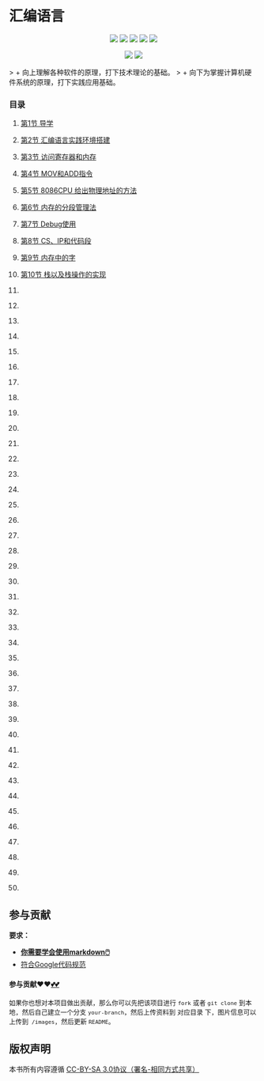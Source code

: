 # 汇编语言

<p align='center'>
<a href="https://www.linkedin.cn/injobs/in/xiongxinwei-xiong-7606a0227" target="_blank"><img src="https://img.shields.io/badge/linkedin-xiongxinwei-yellowgreen?logo=linkedin"></a>
<a href="https://twitter.com/xxw3293172751" target="_blank"><img src="https://img.shields.io/badge/twitter-%40xxw3293172751-informational?logo=twitter"></a>
<a href="https://www.zhihu.com/people/3293172751" target="_blank"><img src="https://img.shields.io/badge/%E7%9F%A5%E4%B9%8E-%E9%93%BE%E5%AD%A6%E8%80%85%E7%A4%BE%E5%8C%BA-blue?logo=zhihu"></a>
<a href="https://s2.loli.net/2022/07/05/sQHuozItvWg1heA.jpg" target="_blank"><img src="https://img.shields.io/badge/%E5%BE%AE%E4%BF%A1-smile-brightgreen?logo=wechat"></a>
<a href="https://space.bilibili.com/14089380" target="_blank"><img src="https://img.shields.io/badge/b%E7%AB%99-%E6%97%A0%E4%B8%8E%E4%BC%A6%E6%AF%94%E7%9A%84%E5%BE%97%E5%BE%97-red?logo=bilibili"></a>
</p>
<p align='center'>
<a href="https://weibo.com/u/6248930985" target="_blank"><img src="https://img.shields.io/badge/%E5%BE%AE%E5%8D%9A-%E6%97%A0%E4%B8%8E%E4%BC%A6%E6%AF%94%E7%9A%84%E5%BE%97%E5%BE%97-critical?style=social&logo=Sina%20Weibo"></a>
<a href="https://github.com/3293172751" target="_blank"><img src="https://img.shields.io/badge/Github-xiongxinwei-inactive?style=social&logo=github"></a>
</p>
> + 向上理解各种软件的原理，打下技术理论的基础。
> + 向下为掌握计算机硬件系统的原理，打下实践应用基础。

### 目录

  1. [第1节 导学](markdown/1.md)

  2. [第2节 汇编语言实践环境搭建](markdown/2.md)

  3. [第3节 访问寄存器和内存](markdown/3.md)

  4. [第4节 MOV和ADD指令](markdown/4.md)

  5. [第5节 8086CPU 给出物理地址的方法](markdown/5.md)

  6. [第6节 内存的分段管理法](markdown/6.md)

  7. [第7节 Debug使用](markdown/7.md)

  8. [第8节 CS、IP和代码段](markdown/8.md)

  9. [第9节 内存中的字](markdown/9.md)

  10. [第10节 栈以及栈操作的实现](markdown/10.md)

  11. [](markdown/11.md)

  12. [](markdown/12.md)

  13. [](markdown/13.md)

  14. [](markdown/14.md)

  15. [](markdown/15.md)

  16. [](markdown/16.md)

  17. [](markdown/17.md)

  18. [](markdown/18.md)

  19. [](markdown/19.md)

  20. [](markdown/20.md)

  21. [](markdown/21.md)

  22. [](markdown/22.md)

  23. [](markdown/23.md)

  24. [](markdown/24.md)

  25. [](markdown/25.md)

  26. [](markdown/26.md)

  27. [](markdown/27.md)

  28. [](markdown/28.md)

  29. [](markdown/29.md)

  30. [](markdown/30.md)

  31. [](markdown/31.md)

  32. [](markdown/32.md)

  33. [](markdown/33.md)

  34. [](markdown/34.md)

  35. [](markdown/35.md)

  36. [](markdown/36.md)

  37. [](markdown/37.md)

  38. [](markdown/38.md)

  39. [](markdown/39.md)

  40. [](markdown/40.md)

  41. [](markdown/41.md)

  42. [](markdown/42.md)

  43. [](markdown/43.md)

  44. [](markdown/44.md)

  45. [](markdown/45.md)

  46. [](markdown/46.md)

  47. [](markdown/47.md)

  48. [](markdown/48.md)

  49. [](markdown/49.md)

  50. [](markdown/50.md)







## 参与贡献

**要求：**

+ [**你需要学会使用markdown🖱️**](https://github.com/3293172751/CS_COURSE/blob/master/markdown/README.md)
+ [符合Google代码规范](https://zh-google-styleguide.readthedocs.io/en/latest/google-cpp-styleguide/)

#### 参与贡献❤️❤️[💕💕](https://github.com/3293172751/CS_COURSE/blob/master/Git/git-contributor.md/)

<font size = 2>如果你也想对本项目做出贡献，那么你可以先把该项目进行 `fork` 或者 `git clone` 到本地，然后自己建立一个分支 `your-branch`，然后上传资料到 对应目录 下，图片信息可以上传到` /images`，然后更新 `README`。 </font>



## 版权声明

本书所有内容遵循 [CC-BY-SA 3.0协议（署名-相同方式共享）](http://zh.wikipedia.org/wiki/Wikipedia:CC-by-sa-3.0协议文本)

